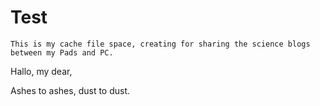 # Test

```text
This is my cache file space, creating for sharing the science blogs between my Pads and PC.
```

Hallo, my dear,

Ashes to ashes, dust to dust.

